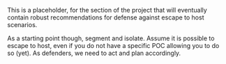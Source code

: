 This is a placeholder, for the section of the project that will eventually contain robust recommendations for defense against escape to host scenarios. 

As a starting point though, segment and isolate. Assume it is possible to escape to host, even if you do not have a specific POC allowing you to do so (yet). As defenders, we need to act and plan accordingly.  
